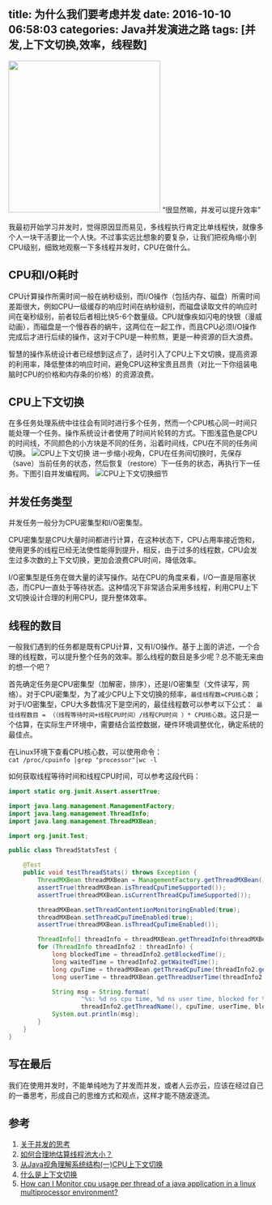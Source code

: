 title: 为什么我们要考虑并发
date: 2016-10-10 06:58:03
categories: Java并发演进之路
tags: [并发,上下文切换,效率，线程数]
---
<img src="/img/cpu.png" width="300" height="300" class="img-topic" />
“很显然嘛，并发可以提升效率”

我最初开始学习并发时，觉得原因显而易见，多线程执行肯定比单线程快，就像多个人一块干活要比一个人快。不过事实远比想象的要复杂，让我们把视角缩小到CPU级别，细致地观察一下多线程并发时，CPU在做什么。
<!--more-->

## CPU和I/O耗时
CPU计算操作所需时间一般在纳秒级别，而I/O操作（包括内存、磁盘）所需时间差距很大，例如CPU一级缓存的响应时间在纳秒级别，而磁盘读取文件的响应时间在毫秒级别，前者较后者相比快5-6个数量级。CPU就像疾如闪电的快银（漫威动画），而磁盘是一个慢吞吞的蜗牛，这两位在一起工作，而且CPU必须I/O操作完成后才进行后续的操作，这对于CPU是一种煎熬，更是一种资源的巨大浪费。

智慧的操作系统设计者已经想到这点了，适时引入了CPU上下文切换，提高资源的利用率，降低整体的响应时间，避免CPU这种宝贵且昂贵（对比一下你组装电脑时CPU的价格和内存条的价格）的资源浪费。

## CPU上下文切换
在多任务处理系统中往往会有同时进行多个任务，然而一个CPU核心同一时间只能处理一个任务。操作系统设计者使用了时间片轮转的方式。下图浅蓝色是CPU的时间线，不同颜色的小方块是不同的任务，沿着时间线，CPU在不同的任务间切换。
![CPU上下文切换](/img/cpu-context-switch.png "CPU上下文切换")
进一步缩小视角，CPU在任务间切换时，先保存（save）当前任务的状态，然后恢复（restore）下一任务的状态，再执行下一任务。下图引自并发编程网。
![CPU上下文切换细节](/img/context-switch.png "CPU上下文切换细节")

## 并发任务类型
并发任务一般分为CPU密集型和I/O密集型。

CPU密集型是CPU大量时间都进行计算，在这种状态下，CPU占用率接近饱和，使用更多的线程已经无法使性能得到提升，相反，由于过多的线程数，CPU会发生过多次数的上下文切换，更加会浪费CPU时间，降低效率。

I/O密集型是任务在做大量的读写操作。站在CPU的角度来看，I/O一直是阻塞状态，而CPU一直处于等待状态。这种情况下非常适合采用多线程，利用CPU上下文切换设计合理的利用CPU，提升整体效率。

## 线程的数目
一般我们遇到的任务都是既有CPU计算，又有I/O操作。基于上面的讲述，一个合理的线程数，可以提升整个任务的效率。那么线程的数目是多少呢？总不能无来由的想一个吧？

首先确定任务是CPU密集型（加解密，排序），还是I/O密集型（文件读写，网络）。对于CPU密集型，为了减少CPU上下文切换的频率，`最佳线程数=CPU核心数`；对于I/O密集型，CPU大多数情况下是空闲的，最佳线程数可以参考以下公式：` 最佳线程数目 = （（线程等待时间+线程CPU时间）/线程CPU时间 ）* CPU核心数`。这只是一个估算，在实际生产环境中，需要结合监控数据，硬件环境调整优化，确定系统的最佳点。

在Linux环境下查看CPU核心数，可以使用命令：`cat /proc/cpuinfo |grep "processor"|wc -l`

如何获取线程等待时间和线程CPU时间，可以参考这段代码：
```java
import static org.junit.Assert.assertTrue;

import java.lang.management.ManagementFactory;
import java.lang.management.ThreadInfo;
import java.lang.management.ThreadMXBean;

import org.junit.Test;

public class ThreadStatsTest {

	@Test
	public void testThreadStats() throws Exception {
		ThreadMXBean threadMXBean = ManagementFactory.getThreadMXBean();
		assertTrue(threadMXBean.isThreadCpuTimeSupported());
		assertTrue(threadMXBean.isCurrentThreadCpuTimeSupported());

		threadMXBean.setThreadContentionMonitoringEnabled(true);
		threadMXBean.setThreadCpuTimeEnabled(true);
		assertTrue(threadMXBean.isThreadCpuTimeEnabled());

		ThreadInfo[] threadInfo = threadMXBean.getThreadInfo(threadMXBean.getAllThreadIds());
		for (ThreadInfo threadInfo2 : threadInfo) {
			long blockedTime = threadInfo2.getBlockedTime();
			long waitedTime = threadInfo2.getWaitedTime();
			long cpuTime = threadMXBean.getThreadCpuTime(threadInfo2.getThreadId());
			long userTime = threadMXBean.getThreadUserTime(threadInfo2.getThreadId());

			String msg = String.format(
					"%s: %d ns cpu time, %d ns user time, blocked for %d ms, waited %d ms",
					threadInfo2.getThreadName(), cpuTime, userTime, blockedTime, waitedTime);
			System.out.println(msg);
		}
	}
}
```

## 写在最后
我们在使用并发时，不能单纯地为了并发而并发，或者人云亦云，应该在经过自己的一番思考，形成自己的思维方式和观点，这样才能不随波逐流。

## 参考
1. [关于并发的思考](http://ningandjiao.iteye.com/blog/2184456)
2. [如何合理地估算线程池大小？](http://ifeve.com/how-to-calculate-threadpool-size/)
3. [从Java视角理解系统结构(一)CPU上下文切换](http://ifeve.com/what-is-context-switching/)
4. [什么是上下文切换](http://ifeve.com/java-context-switch/)
5. [How can I Monitor cpu usage per thread of a java application in a linux multiprocessor environment?](http://stackoverflow.com/questions/1680865/how-can-i-monitor-cpu-usage-per-thread-of-a-java-application-in-a-linux-multipro)



